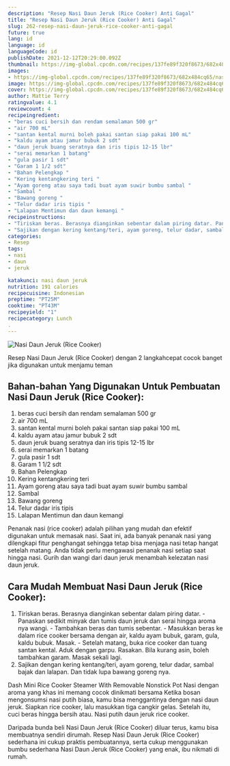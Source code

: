 ```yaml
---
description: "Resep Nasi Daun Jeruk (Rice Cooker) Anti Gagal"
title: "Resep Nasi Daun Jeruk (Rice Cooker) Anti Gagal"
slug: 262-resep-nasi-daun-jeruk-rice-cooker-anti-gagal
future: true
lang: id
language: id
languageCode: id
publishDate: 2021-12-12T20:29:00.092Z 
thumbnail: https://img-global.cpcdn.com/recipes/137fe89f320f8673/682x484cq65/nasi-daun-jeruk-rice-cooker-foto-resep-utama.png
images:
- https://img-global.cpcdn.com/recipes/137fe89f320f8673/682x484cq65/nasi-daun-jeruk-rice-cooker-foto-resep-utama.png
image: https://img-global.cpcdn.com/recipes/137fe89f320f8673/682x484cq65/nasi-daun-jeruk-rice-cooker-foto-resep-utama.png
cover: https://img-global.cpcdn.com/recipes/137fe89f320f8673/682x484cq65/nasi-daun-jeruk-rice-cooker-foto-resep-utama.png
author: Mattie Terry
ratingvalue: 4.1
reviewcount: 4
recipeingredient:
- "beras cuci bersih dan rendam semalaman 500 gr"
- "air 700 mL"
- "santan kental murni boleh pakai santan siap pakai 100 mL"
- "kaldu ayam atau jamur bubuk 2 sdt"
- "daun jeruk buang seratnya dan iris tipis 12-15 lbr"
- "serai memarkan 1 batang"
- "gula pasir 1 sdt"
- "Garam 1 1/2 sdt"
- "Bahan Pelengkap "
- "Kering kentangkering teri "
- "Ayam goreng atau saya tadi buat ayam suwir bumbu sambal "
- "Sambal "
- "Bawang goreng "
- "Telur dadar iris tipis "
- "Lalapan Mentimun dan daun kemangi "
recipeinstructions:
- "Tiriskan beras. Berasnya dianginkan sebentar dalam piring datar. Panaskan sedikit minyak dan tumis daun jeruk dan serai hingga aroma nya wangi. Tambahkan beras dan tumis sebentar. Masukkan beras ke dalam rice cooker bersama dengan air, kaldu ayam bubuk, garam, gula, kaldu bubuk. Masak. Setelah matang, buka rice cooker dan tuang santan kental. Aduk dengan garpu. Rasakan. Bila kurang asin, boleh tambahkan garam. Masak sekali lagi."
- "Sajikan dengan kering kentang/teri, ayam goreng, telur dadar, sambal bajak dan lalapan. Dan tidak lupa bawang goreng nya."
categories:
- Resep
tags:
- nasi
- daun
- jeruk

katakunci: nasi daun jeruk 
nutrition: 191 calories
recipecuisine: Indonesian
preptime: "PT25M"
cooktime: "PT43M"
recipeyield: "1"
recipecategory: Lunch
. 
---
```



![Nasi Daun Jeruk (Rice Cooker)](https://img-global.cpcdn.com/recipes/137fe89f320f8673/682x484cq65/nasi-daun-jeruk-rice-cooker-foto-resep-utama.png)

Resep Nasi Daun Jeruk (Rice Cooker)    dengan 2 langkahcepat cocok banget jika digunakan untuk menjamu teman

<!--inarticleads1-->

## Bahan-bahan Yang Digunakan Untuk Pembuatan Nasi Daun Jeruk (Rice Cooker):

1. beras cuci bersih dan rendam semalaman 500 gr
1. air 700 mL
1. santan kental murni boleh pakai santan siap pakai 100 mL
1. kaldu ayam atau jamur bubuk 2 sdt
1. daun jeruk buang seratnya dan iris tipis 12-15 lbr
1. serai memarkan 1 batang
1. gula pasir 1 sdt
1. Garam 1 1/2 sdt
1. Bahan Pelengkap 
1. Kering kentangkering teri 
1. Ayam goreng atau saya tadi buat ayam suwir bumbu sambal 
1. Sambal 
1. Bawang goreng 
1. Telur dadar iris tipis 
1. Lalapan Mentimun dan daun kemangi 

Penanak nasi (rice cooker) adalah pilihan yang mudah dan efektif digunakan untuk memasak nasi. Saat ini, ada banyak penanak nasi yang dilengkapi fitur penghangat sehingga tetap bisa menjaga nasi tetap hangat setelah matang. Anda tidak perlu mengawasi penanak nasi setiap saat hingga nasi. Gurih dan wangi dari daun jeruk menambah kelezatan nasi daun jeruk. 

<!--inarticleads2-->

## Cara Mudah Membuat Nasi Daun Jeruk (Rice Cooker):

1. Tiriskan beras. Berasnya dianginkan sebentar dalam piring datar. - Panaskan sedikit minyak dan tumis daun jeruk dan serai hingga aroma nya wangi. - Tambahkan beras dan tumis sebentar. - Masukkan beras ke dalam rice cooker bersama dengan air, kaldu ayam bubuk, garam, gula, kaldu bubuk. Masak. - Setelah matang, buka rice cooker dan tuang santan kental. Aduk dengan garpu. Rasakan. Bila kurang asin, boleh tambahkan garam. Masak sekali lagi.
1. Sajikan dengan kering kentang/teri, ayam goreng, telur dadar, sambal bajak dan lalapan. Dan tidak lupa bawang goreng nya.


Dash Mini Rice Cooker Steamer With Removable Nonstick Pot Nasi dengan aroma yang khas ini memang cocok dinikmati bersama Ketika bosan mengonsumsi nasi putih biasa, kamu bisa menggantinya dengan nasi daun jeruk. Siapkan rice cooker, lalu masukkan tiga cangkir gelas. Setelah itu, cuci beras hingga bersih atau. Nasi putih daun jeruk rice cooker. 

Daripada bunda beli  Nasi Daun Jeruk (Rice Cooker)  diluar terus, kamu  bisa membuatnya sendiri dirumah. Resep  Nasi Daun Jeruk (Rice Cooker)  sederhana ini cukup praktis pembuatannya, serta cukup menggunakan bumbu sederhana  Nasi Daun Jeruk (Rice Cooker)  yang enak, ibu nikmati di rumah.
